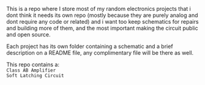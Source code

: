 This is a repo where I store most of my random electronics projects that i dont think it needs its own repo (mostly because they are purely analog and dont require any code or related) and i want too keep schematics for repairs and building more of them, and the most important making the circuit public and open source.

Each project has its own folder containing a schematic and a brief description on a README file, any complimentary file will be there as well.

This repo contains a:
<br>
`Class AB Amplifier`
<br>
`Soft Latching Circuit`
